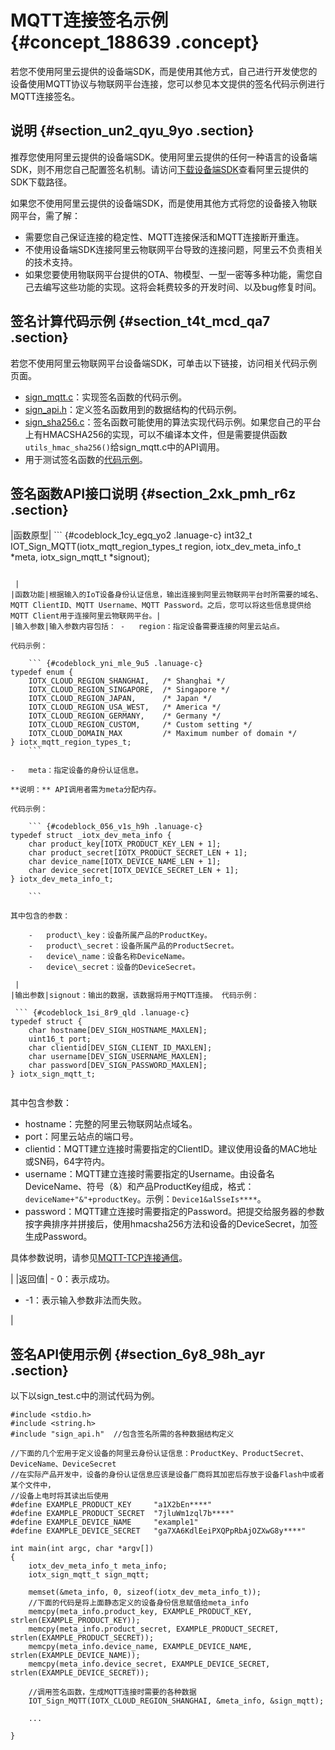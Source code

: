 # MQTT连接签名示例 {#concept_188639 .concept}

若您不使用阿里云提供的设备端SDK，而是使用其他方式，自己进行开发使您的设备使用MQTT协议与物联网平台连接，您可以参见本文提供的签名代码示例进行MQTT连接签名。

## 说明 {#section_un2_qyu_9yo .section}

推荐您使用阿里云提供的设备端SDK。使用阿里云提供的任何一种语言的设备端SDK，则不用您自己配置签名机制。请访问[下载设备端SDK](intl.zh-CN/设备端开发指南/下载设备端SDK.md#)查看阿里云提供的SDK下载路径。

如果您不使用阿里云提供的设备端SDK，而是使用其他方式将您的设备接入物联网平台，需了解：

-   需要您自己保证连接的稳定性、MQTT连接保活和MQTT连接断开重连。
-   不使用设备端SDK连接阿里云物联网平台导致的连接问题，阿里云不负责相关的技术支持。
-   如果您要使用物联网平台提供的OTA、物模型、一型一密等多种功能，需您自己去编写这些功能的实现。这将会耗费较多的开发时间、以及bug修复时间。

## 签名计算代码示例 {#section_t4t_mcd_qa7 .section}

若您不使用阿里云物联网平台设备端SDK，可单击以下链接，访问相关代码示例页面。

-   [sign\_mqtt.c](https://code.aliyun.com/edward.yangx/public-docs/raw/master/docs/sign_mqtt.c)：实现签名函数的代码示例。
-   [sign\_api.h](https://code.aliyun.com/edward.yangx/public-docs/raw/master/docs/sign_api.h)：定义签名函数用到的数据结构的代码示例。
-   [sign\_sha256.c](https://code.aliyun.com/edward.yangx/public-docs/raw/master/docs/sign_sha256.c)：签名函数可能使用的算法实现代码示例。如果您自己的平台上有HMACSHA256的实现，可以不编译本文件，但是需要提供函数`utils_hmac_sha256()`给sign\_mqtt.c中的API调用。
-   用于测试签名函数的[代码示例](#section_6y8_98h_ayr)。

## 签名函数API接口说明 {#section_2xk_pmh_r6z .section}

|函数原型| ``` {#codeblock_1cy_egq_yo2 .lanuage-c}
int32_t IOT_Sign_MQTT(iotx_mqtt_region_types_t region,
              iotx_dev_meta_info_t *meta,
              iotx_sign_mqtt_t *signout);
```

 |
|函数功能|根据输入的IoT设备身份认证信息，输出连接到阿里云物联网平台时所需要的域名、MQTT ClientID、MQTT Username、MQTT Password。之后，您可以将这些信息提供给MQTT Client用于连接阿里云物联网平台。|
|输入参数|输入参数内容包括： -   region：指定设备需要连接的阿里云站点。

代码示例：

    ``` {#codeblock_yni_mle_9u5 .lanuage-c}
typedef enum {
    IOTX_CLOUD_REGION_SHANGHAI,   /* Shanghai */
    IOTX_CLOUD_REGION_SINGAPORE,  /* Singapore */
    IOTX_CLOUD_REGION_JAPAN,      /* Japan */
    IOTX_CLOUD_REGION_USA_WEST,   /* America */
    IOTX_CLOUD_REGION_GERMANY,    /* Germany */
    IOTX_CLOUD_REGION_CUSTOM,     /* Custom setting */
    IOTX_CLOUD_DOMAIN_MAX         /* Maximum number of domain */
} iotx_mqtt_region_types_t;
    ```

-   meta：指定设备的身份认证信息。

**说明：** API调用者需为meta分配内存。

代码示例：

    ``` {#codeblock_056_v1s_h9h .lanuage-c}
typedef struct _iotx_dev_meta_info {
    char product_key[IOTX_PRODUCT_KEY_LEN + 1];
    char product_secret[IOTX_PRODUCT_SECRET_LEN + 1];
    char device_name[IOTX_DEVICE_NAME_LEN + 1];
    char device_secret[IOTX_DEVICE_SECRET_LEN + 1];
} iotx_dev_meta_info_t;
										
    ```

其中包含的参数：

    -   product\_key：设备所属产品的ProductKey。
    -   product\_secret：设备所属产品的ProductSecret。
    -   device\_name：设备名称DeviceName。
    -   device\_secret：设备的DeviceSecret。

 |
|输出参数|signout：输出的数据，该数据将用于MQTT连接。 代码示例：

 ``` {#codeblock_1si_8r9_qld .lanuage-c}
typedef struct {
    char hostname[DEV_SIGN_HOSTNAME_MAXLEN];
    uint16_t port;
    char clientid[DEV_SIGN_CLIENT_ID_MAXLEN];
    char username[DEV_SIGN_USERNAME_MAXLEN];
    char password[DEV_SIGN_PASSWORD_MAXLEN];
} iotx_sign_mqtt_t;
								
```

 其中包含参数：

 -   hostname：完整的阿里云物联网站点域名。
-   port：阿里云站点的端口号。
-   clientid：MQTT建立连接时需要指定的ClientID。建议使用设备的MAC地址或SN码，64字符内。
-   username：MQTT建立连接时需要指定的Username。由设备名DeviceName、符号（&）和产品ProductKey组成，格式：`deviceName+"&"+productKey`。示例：`Device1&alSseIs****`。
-   password：MQTT建立连接时需要指定的Password。把提交给服务器的参数按字典排序并拼接后，使用hmacsha256方法和设备的DeviceSecret，加签生成Password。

 具体参数说明，请参见[MQTT-TCP连接通信](intl.zh-CN/设备端开发指南/使用开放协议自主接入/MQTT-TCP连接通信.md#)。

 |
|返回值| -   0：表示成功。
-   -1：表示输入参数非法而失败。

 |

## 签名API使用示例 {#section_6y8_98h_ayr .section}

以下以sign\_test.c中的测试代码为例。

``` {#codeblock_ngf_2ng_las .lanuage-c}
#include <stdio.h>
#include <string.h>
#include "sign_api.h"  //包含签名所需的各种数据结构定义

//下面的几个宏用于定义设备的阿里云身份认证信息：ProductKey、ProductSecret、DeviceName、DeviceSecret
//在实际产品开发中，设备的身份认证信息应该是设备厂商将其加密后存放于设备Flash中或者某个文件中，
//设备上电时将其读出后使用
#define EXAMPLE_PRODUCT_KEY     "a1X2bEn****"
#define EXAMPLE_PRODUCT_SECRET  "7jluWm1zql7b****"
#define EXAMPLE_DEVICE_NAME     "example1"
#define EXAMPLE_DEVICE_SECRET   "ga7XA6KdlEeiPXQPpRbAjOZXwG8y****"

int main(int argc, char *argv[])
{
    iotx_dev_meta_info_t meta_info;
    iotx_sign_mqtt_t sign_mqtt;

    memset(&meta_info, 0, sizeof(iotx_dev_meta_info_t));
    //下面的代码是将上面静态定义的设备身份信息赋值给meta_info
    memcpy(meta_info.product_key, EXAMPLE_PRODUCT_KEY, strlen(EXAMPLE_PRODUCT_KEY));
    memcpy(meta_info.product_secret, EXAMPLE_PRODUCT_SECRET, strlen(EXAMPLE_PRODUCT_SECRET));
    memcpy(meta_info.device_name, EXAMPLE_DEVICE_NAME, strlen(EXAMPLE_DEVICE_NAME));
    memcpy(meta_info.device_secret, EXAMPLE_DEVICE_SECRET, strlen(EXAMPLE_DEVICE_SECRET));

    //调用签名函数，生成MQTT连接时需要的各种数据
    IOT_Sign_MQTT(IOTX_CLOUD_REGION_SHANGHAI, &meta_info, &sign_mqtt);

    ...

}
			
```

